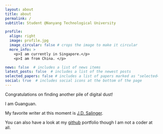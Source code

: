 ```yaml
---
layout: about
title: about
permalink: /
subtitle: Student @Nanyang Technological University

profile:
  align: right
  image: profile.jpg
  image_circular: false # crops the image to make it circular
  more_info: >
    <p>I am currently in Singapore.</p>
    <p>I am from China. </p>

news: false  # includes a list of news items
latest_posts: false  # includes a list of the newest posts
selected_papers: false # includes a list of papers marked as "selected={true}"
social: true  # includes social icons at the bottom of the page
---
```


Congratulations on finding another pile of digital dust! 

I am Guanguan.

My favorite writer at this moment is [J.D. Salinger](https://en.wikipedia.org/wiki/J._D._Salinger). 

You can also have a look at my [github](https://github.com/keguanguan) portfolio though I am not a coder at all.
